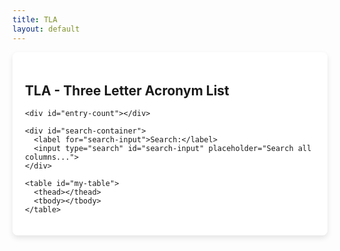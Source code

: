 ```yaml
---
title: TLA
layout: default
---
```


  <style>
    /* --- Styles for Centering --- */
    /*
    body {
      font-family: sans-serif;
      margin: 0;
      display: flex;
      justify-content: center;
      align-items: center;
      min-height: 100vh;
      background-color: #f7f7f7;
    }
    */

    .container {
      padding: 20px;
      border-radius: 8px;
      box-shadow: 0 4px 8px rgba(0,0,0,0.1);
      background-color: white;
    }
    
    /* --- NEW: Style for the entry count --- */
    #entry-count {
      margin-bottom: 15px;
      font-style: italic;
      color: #555;
    }

    /* --- Modified Existing Styles --- */
    #search-container { 
      margin-bottom: 15px; 
    }
    #search-input { 
      padding: 6px; 
      width: 250px; 
    }

    table { 
      border-collapse: collapse; 
    }

    th, td { 
      padding: 8px 12px; 
      border: 1px solid #ccc; 
      text-align: left; 
    }

    thead th { 
      background-color: #f2f2f2; 
      cursor: pointer; 
      position: relative; 
    }
    thead th:hover { 
      background-color: #e6e6e6; 
    }
    thead th::after { 
      content: ''; 
      position: absolute; 
      right: 8px; 
      top: 50%; 
      transform: translateY(-50%); 
      opacity: 0.5; 
    }
    thead th.sort-asc::after { content: ' ▲'; }
    thead th.sort-desc::after { content: ' ▼'; }
  </style>
  
  <div class="container">
    <h2>TLA - Three Letter Acronym List</h2>
    
    <div id="entry-count"></div>

    <div id="search-container">
      <label for="search-input">Search:</label>
      <input type="search" id="search-input" placeholder="Search all columns...">
    </div>
    
    <table id="my-table">
      <thead></thead>
      <tbody></tbody>
    </table>
  </div>

  <script src="https://cdnjs.cloudflare.com/ajax/libs/PapaParse/5.4.1/papaparse.min.js"></script>
  
  <script>
    const dataUrl = 'https://ivarada.github.io/html/tla.txt';
    
    let tableData = [];
    let headers = [];
    let sortColumn = -1;
    let sortDirection = 'asc';
    let searchTerm = '';

    Papa.parse(dataUrl, {
      download: true,
      header: true,
      skipEmptyLines: true,
      complete: function(results) {
        tableData = results.data;
        if (tableData.length > 0) {
          headers = Object.keys(tableData[0]);
          const tlaIndex = headers.indexOf('TLA');
          if (tlaIndex !== -1) sortColumn = tlaIndex;
        }
        
        document.getElementById('search-input').addEventListener('input', handleSearch);
        renderTable(); 
      },
      error: function(err) {
        console.error("Error parsing data:", err);
        document.querySelector("tbody").innerHTML = `<tr><td colspan="100%">Error loading data.</td></tr>`;
      }
    });

    function renderTable() {
      let displayData = [...tableData];
      const countElement = document.getElementById('entry-count');

      if (searchTerm) {
        displayData = displayData.filter(row => {
          return Object.values(row).some(value => 
            String(value).toLowerCase().includes(searchTerm)
          );
        });
      }

      // --- NEW: Update the entry count text ---
      if (tableData.length === displayData.length) {
        countElement.textContent = `Total entries: ${tableData.length}`;
      } else {
        countElement.textContent = `Showing ${displayData.length} of ${tableData.length} entries`;
      }

      if (sortColumn !== -1) {
        const headerKey = headers[sortColumn];
        displayData.sort((a, b) => {
          const valA = a[headerKey] || '';
          const valB = b[headerKey] || '';
          if (valA < valB) return -1;
          if (valA > valB) return 1;
          return 0;
        });

        if (sortDirection === 'desc') {
          displayData.reverse();
        }
      }
      
      buildTable(displayData);
    }

    function buildTable(data) {
      const tableHead = document.querySelector("#my-table thead");
      const tableBody = document.querySelector("#my-table tbody");
      
      let headerHTML = "<tr>";
      headers.forEach((header, index) => {
        let className = '';
        if (index === sortColumn) {
          className = sortDirection === 'asc' ? 'sort-asc' : 'sort-desc';
        }
        headerHTML += `<th class="${className}" data-column-index="${index}">${header}</th>`;
      });
      headerHTML += "</tr>";
      tableHead.innerHTML = headerHTML;

      document.querySelectorAll("#my-table thead th").forEach(th => {
        th.addEventListener("click", handleHeaderClick);
      });
      
      let bodyHTML = "";
      for (const row of data) {
        bodyHTML += "<tr>";
        for (const header of headers) {
          bodyHTML += `<td>${row[header] || ""}</td>`;
        }
        bodyHTML += "</tr>";
      }
      tableBody.innerHTML = bodyHTML;
    }

    function handleSearch(event) {
      searchTerm = event.target.value.toLowerCase();
      renderTable();
    }

    function handleHeaderClick(event) {
      const clickedColumnIndex = parseInt(event.target.dataset.columnIndex);

      if (clickedColumnIndex === sortColumn) {
        sortDirection = sortDirection === 'asc' ? 'desc' : 'asc';
      } else {
        sortColumn = clickedColumnIndex;
        sortDirection = 'asc';
      }
      
      renderTable();
    }
  </script>
